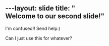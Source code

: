​---
​layout​: ​slide​
​title​: ​"​Welcome to our second slide!​"​
---
​I'm confused!! Send help:)

Can I just use this for whatever?

